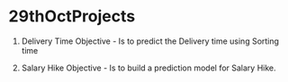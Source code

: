 # 29thOctProjects


1. Delivery Time
Objective  - Is to predict the Delivery time using Sorting time

2. Salary Hike
Objective -  Is to build a prediction model for Salary Hike.
